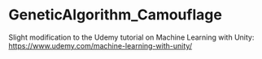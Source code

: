 # GeneticAlgorithm_Camouflage

Slight modification to the Udemy tutorial on Machine Learning with Unity: https://www.udemy.com/machine-learning-with-unity/
